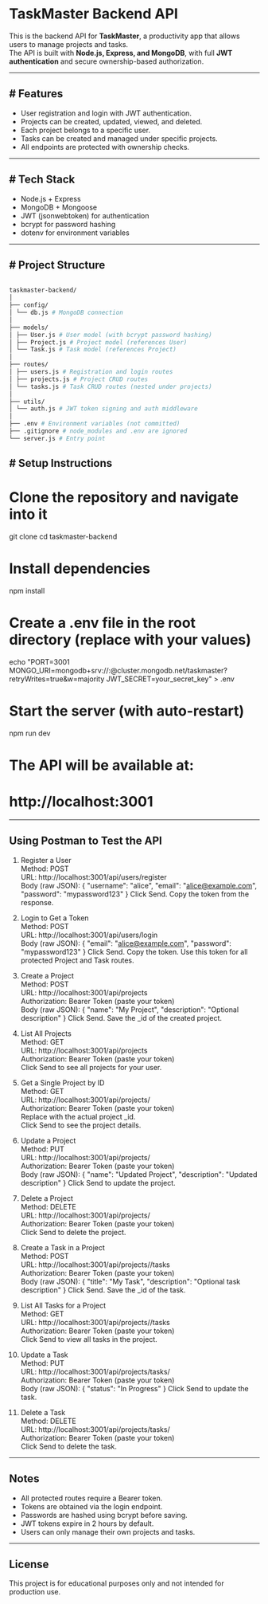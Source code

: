 # TaskMaster Backend API

This is the backend API for **TaskMaster**, a productivity app that allows users to manage projects and tasks.  
The API is built with **Node.js, Express, and MongoDB**, with full **JWT authentication** and secure ownership-based authorization.

---

## # Features
- User registration and login with JWT authentication.
- Projects can be created, updated, viewed, and deleted.
- Each project belongs to a specific user.
- Tasks can be created and managed under specific projects.
- All endpoints are protected with ownership checks.

---

## # Tech Stack
- Node.js + Express
- MongoDB + Mongoose
- JWT (jsonwebtoken) for authentication
- bcrypt for password hashing
- dotenv for environment variables

---

## # Project Structure


```bash

taskmaster-backend/
│
├── config/
│ └── db.js # MongoDB connection
│
├── models/
│ ├── User.js # User model (with bcrypt password hashing)
│ ├── Project.js # Project model (references User)
│ └── Task.js # Task model (references Project)
│
├── routes/
│ ├── users.js # Registration and login routes
│ ├── projects.js # Project CRUD routes
│ └── tasks.js # Task CRUD routes (nested under projects)
│
├── utils/
│ └── auth.js # JWT token signing and auth middleware
│
├── .env # Environment variables (not committed)
├── .gitignore # node_modules and .env are ignored
└── server.js # Entry point

```

## # Setup Instructions

# Clone the repository and navigate into it
git clone <your-repo-url>
cd taskmaster-backend

# Install dependencies
npm install

# Create a .env file in the root directory (replace with your values)
echo "PORT=3001
MONGO_URI=mongodb+srv://<username>:<password>@cluster.mongodb.net/taskmaster?retryWrites=true&w=majority
JWT_SECRET=your_secret_key" > .env

# Start the server (with auto-restart)
npm run dev

# The API will be available at:
# http://localhost:3001


---

## Using Postman to Test the API

1. Register a User  
Method: POST  
URL: http://localhost:3001/api/users/register  
Body (raw JSON):
{
  "username": "alice",
  "email": "alice@example.com",
  "password": "mypassword123"
}
Click Send. Copy the token from the response.

2. Login to Get a Token  
Method: POST  
URL: http://localhost:3001/api/users/login  
Body (raw JSON):
{
  "email": "alice@example.com",
  "password": "mypassword123"
}
Click Send. Copy the token. Use this token for all protected Project and Task routes.

3. Create a Project  
Method: POST  
URL: http://localhost:3001/api/projects  
Authorization: Bearer Token (paste your token)  
Body (raw JSON):
{
  "name": "My Project",
  "description": "Optional description"
}
Click Send. Save the _id of the created project.

4. List All Projects  
Method: GET  
URL: http://localhost:3001/api/projects  
Authorization: Bearer Token (paste your token)  
Click Send to see all projects for your user.

5. Get a Single Project by ID  
Method: GET  
URL: http://localhost:3001/api/projects/<projectId>  
Authorization: Bearer Token (paste your token)  
Replace <projectId> with the actual project _id.  
Click Send to see the project details.

6. Update a Project  
Method: PUT  
URL: http://localhost:3001/api/projects/<projectId>  
Authorization: Bearer Token (paste your token)  
Body (raw JSON):
{
  "name": "Updated Project",
  "description": "Updated description"
}
Click Send to update the project.

7. Delete a Project  
Method: DELETE  
URL: http://localhost:3001/api/projects/<projectId>  
Authorization: Bearer Token (paste your token)  
Click Send to delete the project.

8. Create a Task in a Project  
Method: POST  
URL: http://localhost:3001/api/projects/<projectId>/tasks  
Authorization: Bearer Token (paste your token)  
Body (raw JSON):
{
  "title": "My Task",
  "description": "Optional task description"
}
Click Send. Save the _id of the task.

9. List All Tasks for a Project  
Method: GET  
URL: http://localhost:3001/api/projects/<projectId>/tasks  
Authorization: Bearer Token (paste your token)  
Click Send to view all tasks in the project.

10. Update a Task  
Method: PUT  
URL: http://localhost:3001/api/projects/tasks/<taskId>  
Authorization: Bearer Token (paste your token)  
Body (raw JSON):
{
  "status": "In Progress"
}
Click Send to update the task.

11. Delete a Task  
Method: DELETE  
URL: http://localhost:3001/api/projects/tasks/<taskId>  
Authorization: Bearer Token (paste your token)  
Click Send to delete the task.


---

## Notes

- All protected routes require a Bearer token.
- Tokens are obtained via the login endpoint.
- Passwords are hashed using bcrypt before saving.
- JWT tokens expire in 2 hours by default.
- Users can only manage their own projects and tasks.

---

## License

This project is for educational purposes only and not intended for production use.